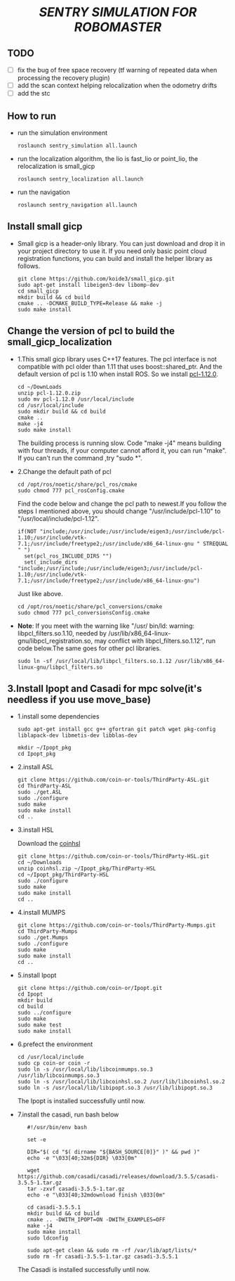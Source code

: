 # <center>***SENTRY SIMULATION FOR ROBOMASTER***<center> 

## TODO
 - [ ] fix the bug of free space recovery (tf warning of repeated data when processing the recovery plugin)  
 - [ ] add the scan context helping relocalization when the odometry drifts
 - [ ] add the stc

## **How to run**

- run the simulation environment
  ```SHELL
  roslaunch sentry_simulation all.launch
  ```

- run the localization algorithm, the lio is fast_lio or point_lio, the relocalization is small_gicp
  ```SHELL
  roslaunch sentry_localization all.launch
  ```

- run the navigation
  ```SHELL
  roslaunch sentry_navigation all.launch
  ```

## **Install small gicp**
- Small gicp is a header-only library. You can just download and drop it in your project directory to use it. If you need only basic point cloud registration functions, you can build and install the helper library as follows.

  ```SHELL
  git clone https://github.com/koide3/small_gicp.git
  sudo apt-get install libeigen3-dev libomp-dev
  cd small_gicp
  mkdir build && cd build
  cmake .. -DCMAKE_BUILD_TYPE=Release && make -j
  sudo make install
  ```


## **Change the version of pcl to build the small_gicp_localization**

- 1.This small gicp library uses C++17 features. The pcl interface is not compatible with pcl older than 1.11 that uses boost::shared_ptr. And the default version of pcl is 1.10 when install ROS. So we install [pcl-1.12.0](https://github.com/PointCloudLibrary/pcl/tree/pcl-1.12.0).

  ```SHELL
  cd ~/DownLoads
  unzip pcl-1.12.0.zip
  sudo mv pcl-1.12.0 /usr/local/include
  cd /usr/local/include
  sudo mkdir build && cd build
  cmake .. 
  make -j4   
  sudo make install
  ```
  The building process is running slow. Code "make -j4" means building with four threads, if your computer cannot afford it, you can run "make". If you can't run the command ,try "sudo *".   

- 2.Change the default path of pcl

  ```SHELL
  cd /opt/ros/noetic/share/pcl_ros/cmake
  sudo chmod 777 pcl_rosConfig.cmake  
  ```

  Find the code below and change the pcl path to newest.If you follow the steps I mentioned above, you should change "/usr/include/pcl-1.10" to "/usr/local/include/pcl-1.12".
  ```SHELL
  if(NOT "include;/usr/include;/usr/include/eigen3;/usr/include/pcl-1.10;/usr/include/vtk-7.1;/usr/include/freetype2;/usr/include/x86_64-linux-gnu " STREQUAL " ")
    set(pcl_ros_INCLUDE_DIRS "")
    set(_include_dirs "include;/usr/include;/usr/include/eigen3;/usr/include/pcl-1.10;/usr/include/vtk-7.1;/usr/include/freetype2;/usr/include/x86_64-linux-gnu")
  ```

  Just like above.
  ```SHELL
  cd /opt/ros/noetic/share/pcl_conversions/cmake
  sudo chmod 777 pcl_conversionsConfig.cmake  
  ```
  
- **Note**: If you meet with the warning like "/usr/ bin/ld: warning: libpcl_filters.so.1.10, needed by /usr/lib/x86_64-linux-gnu/libpcl_registration.so, may conflict with libpcl_filters.so.1.12", run code below.The same goes for other pcl libraries. 
  ```SHELL
  sudo ln -sf /usr/local/lib/libpcl_filters.so.1.12 /usr/lib/x86_64-linux-gnu/libpcl_filters.so 
  ```

## 3.Install Ipopt and Casadi for mpc solve(it's needless if you use move_base)
- 1.install some dependencies

  ```SHELL
  sudo apt-get install gcc g++ gfortran git patch wget pkg-config liblapack-dev libmetis-dev libblas-dev 
  ```

  ```SHELL
  mkdir ~/Ipopt_pkg
  cd Ipopt_pkg
  ```

- 2.install ASL

  ```SHELL
  git clone https://github.com/coin-or-tools/ThirdParty-ASL.git
  cd ThirdParty-ASL
  sudo ./get.ASL
  sudo ./configure
  sudo make
  sudo make install
  cd ..
  ```
- 3.install HSL

  Download the [coinhsl](https://github.com/CHH3213/testCPP/blob/master/coinhsl.zip)

  ```SHELL
  git clone https://github.com/coin-or-tools/ThirdParty-HSL.git
  cd ~/Downloads
  unzip coinhsl.zip ~/Ipopt_pkg/ThirdParty-HSL
  cd ~/Ipopt_pkg/ThirdParty-HSL
  sudo ./configure
  sudo make
  sudo make install
  cd ..
  ```

- 4.install MUMPS

  ```SHELL
  git clone https://github.com/coin-or-tools/ThirdParty-Mumps.git
  cd ThirdParty-Mumps
  sudo ./get.Mumps
  sudo ./configure
  sudo make
  sudo make install
  cd ..
  ```
  
- 5.install Ipopt

  ```SHELL
  git clone https://github.com/coin-or/Ipopt.git
  cd Ipopt
  mkdir build
  cd build
  sudo ../configure
  sudo make
  sudo make test
  sudo make install
  ```

- 6.prefect the environment

  ```SHELL
  cd /usr/local/include
  sudo cp coin-or coin -r
  sudo ln -s /usr/local/lib/libcoinmumps.so.3 /usr/lib/libcoinmumps.so.3
  sudo ln -s /usr/local/lib/libcoinhsl.so.2 /usr/lib/libcoinhsl.so.2
  sudo ln -s /usr/local/lib/libipopt.so.3 /usr/lib/libipopt.so.3
  ```
  The Ipopt is installed successfully until now.

- 7.install the casadi, run bash below
  ```SHELL
     #!/usr/bin/env bash
  
     set -e
  
     DIR="$( cd "$( dirname "${BASH_SOURCE[0]}" )" && pwd )"
     echo -e "\033[40;32m${DIR} \033[0m"
  
     wget https://github.com/casadi/casadi/releases/download/3.5.5/casadi-3.5.5-1.tar.gz
     tar -zxvf casadi-3.5.5-1.tar.gz
     echo -e "\033[40;32mdownload finish \033[0m"
  
     cd casadi-3.5.5.1
     mkdir build && cd build
     cmake .. -DWITH_IPOPT=ON -DWITH_EXAMPLES=OFF
     make -j4
     sudo make install
     sudo ldconfig
  
     sudo apt-get clean && sudo rm -rf /var/lib/apt/lists/*
     sudo rm -fr casadi-3.5.5-1.tar.gz casadi-3.5.5.1
  ```
  The Casadi is installed successfully until now.


